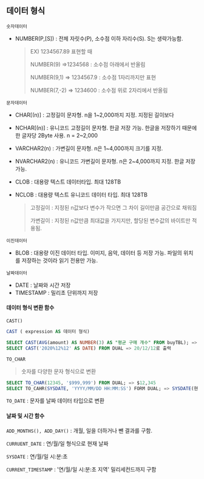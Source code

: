 ## 데이터 형식

`숫자데이터`

* NUMBER(P,[S]) : 전체 자릿수(P), 소수점 이하 자리수(S). S는 생략가능함.

  > EX) 1234567.89 표현할 때
  >
  > NUMBER(9) =>1234568 : 소수점 아래에서 반올림
  >
  > NUMBER(9,1) => 1234567.9 : 소수점 1자리까지만 표현
  >
  > NUMBER(7,-2) => 1234600 : 소수점 위로 2자리에서 반올림

`문자데이터`

* CHAR[(n)]  : 고정길이 문자형. n을 1~2,000까지 지정. 지정된 길이보다 
* NCHAR[(n)] : 유니코드 고정길이 문자형. 한글 저장 가능. 한글을 저장하기 때문에 한 글자당 2Byte 사용. n = 2~2,000

* VARCHAR2(n) : 가변길이 문자형. n은 1~4,000까지 크기를 지정.

* NVARCHAR2(n) : 유니코드 가변길이 문자형. n은 2~4,000까지 지정. 한글 저장 가능.

* CLOB : 대용량 텍스트 데이터타입. 최대 128TB

* NCLOB : 대용량 텍스트 유니코드 데이터 타입. 최대 128TB

  > 고정길이 : 지정된 n값보다 변수가 작으면 그 차이 길이만큼 공간으로 채워짐
  >
  > 가변길이 : 지정된 n값만큼 최대값을 가지지만, 할당된 변수값의 바이트만 적용됨.

`이진데이터`

* BLOB : 대용량 이진 데이터 타입. 이미지, 음악, 데이터 등 저장 가능. 파일의 위치를 저장하는 것이라 읽기 전용만 가능.

`날짜데이터`

* DATE : 날짜와 시간 저장
* TIMESTAMP : 밀리초 단위까지 저장



#### 데이터 형식 변환 함수

`CAST()`

```sql
CAST ( expression AS 데이터 형식)

SELECT CAST(AVG(amount) AS NUMBER(3) AS "평균 구매 개수" FROM buyTBL); => 정수로 출력
SELECT CAST('2020%12%12' AS DATE) FROM DUAL => 20/12/12로 출력
```

`TO_CHAR`

> 숫자를 다양한 문자 형식으로 변환

```sql
SELECT TO_CHAR(12345, '$999,999') FROM DUAL; => $12,345
SELECT TO_CAHR(SYSDATE, 'YYYY/MM/DD HH:MM:SS') FORM DUAL; => SYSDATE(현재 시간) 해당 형식으로 출력
```

`TO_DATE` : 문자를 날짜 데이터 타입으로 변환



#### 날짜 및 시간 함수

`ADD_MONTHS(), ADD_DAY()` : 개월, 일을 더하거나 뺀 결과를 구함. 

`CURRUENT_DATE` : 연/월/일 형식으로 현재 날짜

`SYSDATE` : 연/월/일 시:분:초

`CURRENT_TIMESTAMP` : '연/월/일 시:분:초 지역' 밀리세컨드까지 구함

